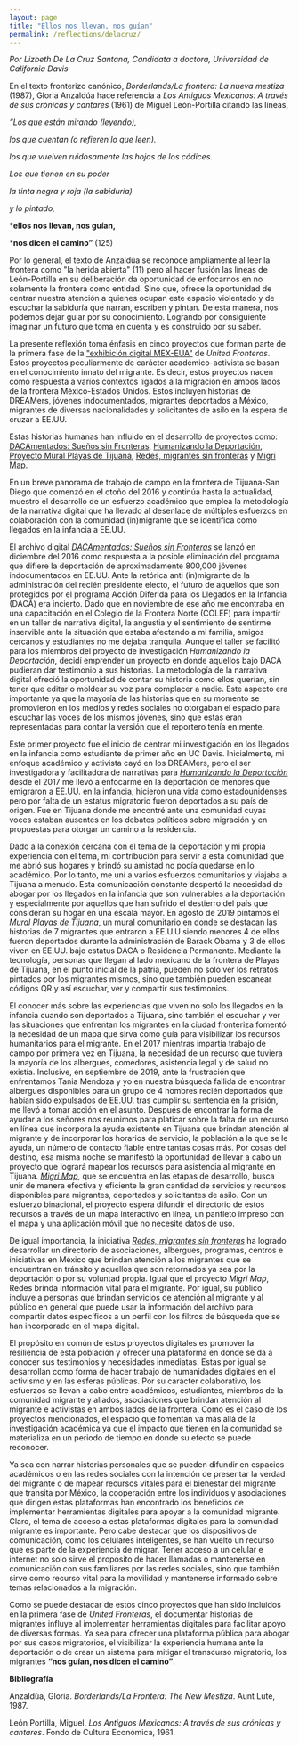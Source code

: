 ```yaml
---
layout: page
title: "Ellos nos llevan, nos guían"
permalink: /reflections/delacruz/
---
```


*Por Lizbeth De La Cruz Santana, Candidata a doctora, Universidad de California Davis*


En el texto fronterizo canónico, *Borderlands/La frontera: La nueva mestiza* (1987), Gloria Anzaldúa hace referencia a *Los Antiguos Mexicanos: A través de sus crónicas y cantares* (1961) de Miguel León-Portilla citando las líneas,
 
*“Los que están mirando (leyendo),*

*los que cuentan (o refieren lo que leen).*

*los que vuelven ruidosamente las hojas de los códices.*

*Los que tienen en su poder*

*la tinta negra y roja (la sabiduría)*

*y lo pintado,*

***ellos nos llevan, nos guían,**

***nos dicen el camino”** (125)

Por lo general, el texto de Anzaldúa se reconoce ampliamente al leer la frontera como "la herida abierta" (11) pero al hacer fusión las líneas de León-Portilla en su deliberación da oportunidad de enfocarnos en no solamente la frontera como entidad. Sino que, ofrece la oportunidad de centrar nuestra atención a quienes ocupan este espacio violentado y de escuchar la sabiduría que narran, escriben y pintan. De esta manera, nos podemos dejar guiar por su conocimiento. Logrando por consiguiente imaginar un futuro que toma en cuenta y es construido por su saber.  
 
La presente reflexión toma énfasis en cinco proyectos que forman parte de la primera fase de la ["exhibición digital MEX-EUA"](https://unitedfronteras.github.io/ufexhibicion_mexeua/) de *United Fronteras*. Estos proyectos peculiarmente de carácter académico-activista se basan en el conocimiento innato del migrante. Es decir, estos proyectos nacen como respuesta a varios contextos ligados a la migración en ambos lados de la frontera México-Estados Unidos. Estos incluyen historias de DREAMers, jóvenes indocumentados, migrantes deportados a México, migrantes de diversas nacionalidades y solicitantes de asilo en la espera de cruzar a EE.UU. 
 
Estas historias humanas han influido en el desarrollo de proyectos como: [DACAmentados: Sueños sin Fronteras](https://unitedfronteras.github.io/ufexhibicion_mexeua/united/obj030/), [Humanizando la Deportación](https://unitedfronteras.github.io/ufexhibicion_mexeua/united/obj059/), [Proyecto Mural Playas de Tijuana](https://unitedfronteras.github.io/ufexhibicion_mexeua/united/obj089/), [Redes, migrantes sin fronteras](https://unitedfronteras.github.io/ufexhibicion_mexeua/united/obj095/) y [Migri Map](https://unitedfronteras.github.io/ufexhibicion_mexeua/united/obj078/).  
 
En un breve panorama de trabajo de campo en la frontera de Tijuana-San Diego que comenzó en el otoño del 2016 y continúa hasta la actualidad, muestro el desarrollo de un esfuerzo académico que emplea la metodología de la narrativa digital que ha llevado al desenlace de múltiples esfuerzos en colaboración con la comunidad (in)migrante que se identifica como llegados en la infancia a EE.UU. 
 
El archivo digital [*DACAmentados: Sueños sin Fronteras*](https://lizbethdelacruzsantana.com/dacamented-archive) se lanzó en diciembre del 2016 como respuesta a la posible eliminación del programa que difiere la deportación de aproximadamente 800,000 jóvenes indocumentados en EE.UU. Ante la retórica anti (in)migrante de la administración del recién presidente electo, el futuro de aquellos que son protegidos por el programa Acción Diferida para los Llegados en la Infancia (DACA) era incierto. Dado que en noviembre de ese año me encontraba en una capacitación en el Colegio de la Frontera Norte (COLEF) para impartir en un taller de narrativa digital, la angustia y el sentimiento de sentirme inservible ante la situación que estaba afectando a mi familia, amigos cercanos y estudiantes no me dejaba tranquila. Aunque el taller se facilitó para los miembros del proyecto de investigación *Humanizando la Deportación*, decidí emprender un proyecto en donde aquellos bajo DACA pudieran dar testimonio a sus historias. La metodología de la narrativa digital ofreció la oportunidad de contar su historia como ellos querían, sin tener que editar o moldear su voz para complacer a nadie. Este aspecto era importante ya que la mayoría de las historias que en su momento se promovieron en los medios y redes sociales no otorgaban el espacio para escuchar las voces de los mismos jóvenes, sino que estas eran representadas para contar la versión que el reportero tenía en mente. 
 
Este primer proyecto fue el inicio de centrar mi investigación en los llegados en la infancia como estudiante de primer año en UC Davis. Inicialmente, mi enfoque académico y activista cayó en los DREAMers, pero el ser investigadora y facilitadora de narrativas para [*Humanizando la Deportación*](http://humanizandoladeportacion.ucdavis.edu/es/) desde el 2017 me llevó a enfocarme en la deportación de menores que emigraron a EE.UU. en la infancia, hicieron una vida como estadounidenses pero por falta de un estatus migratorio fueron deportados a su país de origen. Fue en Tijuana donde me encontré ante una comunidad cuyas voces estaban ausentes en los debates políticos sobre migración y en propuestas para otorgar un camino a la residencia. 
 
Dado a la conexión cercana con el tema de la deportación y mi propia experiencia con el tema, mi contribución para servir a esta comunidad que me abrió sus hogares y brindó su amistad no podía quedarse en lo académico. Por lo tanto, me uní a varios esfuerzos comunitarios y viajaba a Tijuana a menudo. Esta comunicación constante despertó la necesidad de abogar por los llegados en la infancia que son vulnerables a la deportación y especialmente por aquellos que han sufrido el destierro del país que consideran su hogar en una escala mayor. En agosto de 2019 pintamos el [*Mural Playas de Tijuana*](https://lizbethdelacruzsantana.com/mural-project), un mural comunitario en donde se destacan las historias de 7 migrantes que entraron a EE.U.U siendo menores 4 de ellos fueron deportados durante la administración de Barack Obama y 3 de ellos viven en EE.UU. bajo estatus DACA o Residencia Permanente. Mediante la tecnología, personas que llegan al lado mexicano de la frontera de Playas de Tijuana, en el punto inicial de la patria, pueden no solo ver los retratos pintados por los migrantes mismos, sino que también pueden escanear códigos QR y así escuchar, ver y compartir sus testimonios.
 
El conocer más sobre las experiencias que viven no solo los llegados en la infancia cuando son deportados a Tijuana, sino también el escuchar y ver las situaciones que enfrentan los migrantes en la ciudad fronteriza fomentó la necesidad de un mapa que sirva como guía para visibilizar los recursos humanitarios para el migrante. En el 2017 mientras impartía trabajo de campo por primera vez en Tijuana, la necesidad de un recurso que tuviera la mayoría de los albergues, comedores, asistencia legal y de salud no existía. Inclusive, en septiembre de 2019, ante la frustración que enfrentamos Tania Mendoza y yo en nuestra búsqueda fallida de encontrar albergues disponibles para un grupo de 4 hombres recién deportados que habían sido expulsados de EE.UU. tras cumplir su sentencia en la prisión, me llevó a tomar acción en el asunto. Después de encontrar la forma de ayudar a los señores nos reunimos para platicar sobre la falta de un recurso en línea que incorpora la ayuda existente en Tijuana que brindan atención al migrante y de incorporar los horarios de servicio, la población a la que se le ayuda, un número de contacto fiable entre tantas cosas más. Por cosas del destino, esa misma noche se manifestó la oportunidad de llevar a cabo un proyecto que logrará mapear los recursos para asistencia al migrante en Tijuana. [*Migri Map*](https://migrimap.sitey.me/), que se encuentra en las etapas de desarrollo, busca unir de manera efectiva y eficiente la gran cantidad de servicios y recursos disponibles para migrantes, deportados y solicitantes de asilo. Con un esfuerzo binacional, el proyecto espera difundir el directorio de estos recursos a través de un mapa interactivo en línea, un panfleto impreso con el mapa y una aplicación móvil que no necesite datos de uso. 
 
De igual importancia, la iniciativa [*Redes, migrantes sin fronteras*](https://redes.dh.tamu.edu/) ha logrado desarrollar un directorio de asociaciones, albergues, programas, centros e iniciativas en México que brindan atención a los migrantes que se encuentran en tránsito y aquellos que son retornados ya sea por la deportación o por su voluntad propia. Igual que el proyecto *Migri Map*, Redes brinda información vital para el migrante. Por igual, su público incluye a personas que brindan servicios de atención al migrante y al público en general que puede usar la información del archivo para compartir datos específicos a un perfil con los filtros de búsqueda que se han incorporado en el mapa digital. 
 
El propósito en común de estos proyectos digitales es promover la resiliencia de esta población y ofrecer una plataforma en donde se da a conocer sus testimonios y necesidades inmediatas. Estas por igual se desarrollan como forma de hacer trabajo de humanidades digitales en el activismo y en las esferas públicas. Por su carácter colaborativo, los esfuerzos se llevan a cabo entre académicos, estudiantes, miembros de la comunidad migrante y aliados, asociaciones que brindan atención al migrante e activistas en ambos lados de la frontera. Como es el caso de los proyectos mencionados, el espacio que fomentan va más allá de la investigación académica ya que el impacto que tienen en la comunidad se materializa en un periodo de tiempo en donde su efecto se puede reconocer. 
 
Ya sea con narrar historias personales que se pueden difundir en espacios académicos o en las redes sociales con la intención de presentar la verdad del migrante o de mapear recursos vitales para el bienestar del migrante que transita por México, la cooperación entre los individuos y asociaciones que dirigen estas plataformas han encontrado los beneficios de implementar herramientas digitales para apoyar a la comunidad migrante. Claro, el tema de acceso a estas plataformas digitales para la comunidad migrante es importante. Pero cabe destacar que los dispositivos de comunicación, como los celulares inteligentes, se han vuelto un recurso que es parte de la experiencia de migrar. Tener acceso a un celular e internet no solo sirve el propósito de hacer llamadas o mantenerse en comunicación con sus familiares por las redes sociales, sino que también sirve como recurso vital para la movilidad y mantenerse informado sobre temas relacionados a la migración. 
 
Como se puede destacar de estos cinco proyectos que han sido incluidos en la primera fase de *United Fronteras*, el documentar historias de migrantes influye al implementar herramientas digitales para facilitar apoyo de diversas formas. Ya sea para ofrecer una plataforma pública para abogar por sus casos migratorios, el visibilizar la experiencia humana ante la deportación o de crear un sistema para mitigar el transcurso migratorio, los migrantes **“nos guían, nos dicen el camino”**.  
 
 
**Bibliografía**
 
Anzaldúa, Gloria. *Borderlands/La Frontera: The New Mestiza*. Aunt Lute, 1987. 

León Portilla, Miguel. *Los Antiguos Mexicanos: A través de sus crónicas y cantares*. Fondo de Cultura Económica, 1961. 
